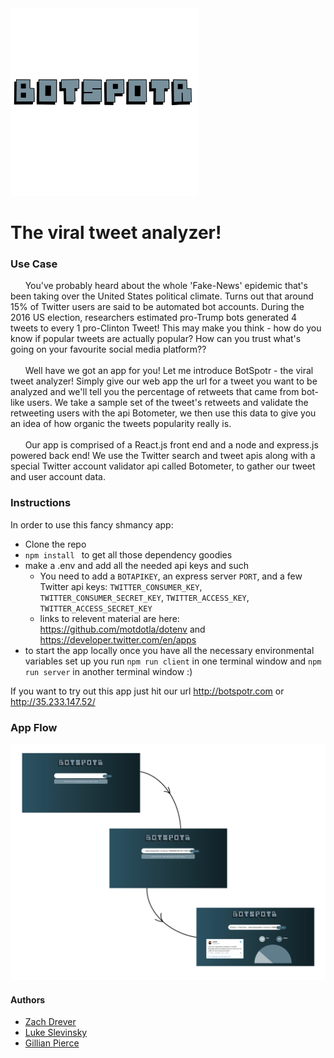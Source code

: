 <img src="https://github.com/LukeSlev/BotSpotr/blob/master/client/src/logostraight.png" alt="Botspotr" width="300px"/>

The viral tweet analyzer!
=========================

### Use Case
<p>  &nbsp;&nbsp;&nbsp;&nbsp;&nbsp;
You've probably heard about the whole 'Fake-News' epidemic that's been taking over the United States political climate. Turns out that around 15% of Twitter users are said to be automated bot accounts. During the 2016 US election, researchers estimated pro-Trump bots generated 4 tweets to every 1 pro-Clinton Tweet! This may make you think - how do you know if popular tweets are actually popular? How can you trust what's going on your favourite social media platform??
<br><br>&nbsp;&nbsp;&nbsp;&nbsp;&nbsp;
Well have we got an app for you! Let me introduce BotSpotr - the viral tweet analyzer! Simply give our web app the url for a tweet you want to be analyzed and we'll tell you the percentage of retweets that came from bot-like users. We take a sample set of the tweet's retweets and validate the retweeting users with the api Botometer, we then use this data to give you an idea of how organic the tweets popularity really is.
<br><br>&nbsp;&nbsp;&nbsp;&nbsp;&nbsp;
Our app is comprised of a React.js front end and a node and express.js powered back end! We use the Twitter search and tweet apis along with a special Twitter account validator api called Botometer, to gather our tweet and user account data.</p>

### Instructions
In order to use this fancy shmancy app:
* Clone the repo
* `npm install ` to get all those dependency goodies
* make a .env and add all the needed api keys and such
  * You need to add a `BOTAPIKEY`, an express server `PORT`, and a few Twitter api keys: `TWITTER_CONSUMER_KEY`, `TWITTER_CONSUMER_SECRET_KEY`, `TWITTER_ACCESS_KEY`, `TWITTER_ACCESS_SECRET_KEY`
  * links to relevent material are here: https://github.com/motdotla/dotenv and https://developer.twitter.com/en/apps
* to start the app locally once you have all the necessary environmental variables set up you run `npm run client` in one terminal window and `npm run server` in another terminal window :)

If you want to try out this app just hit our url http://botspotr.com or http://35.233.147.52/

### App Flow
![App Flow](https://github.com/LukeSlev/BotSpotr/blob/master/client/src/appflow.png)

#### Authors
* [Zach Drever](https://github.com/zdrever)
* [Luke Slevinsky](https://github.com/LukeSlev)
* [Gillian Pierce](https://github.com/gillianpierce)
